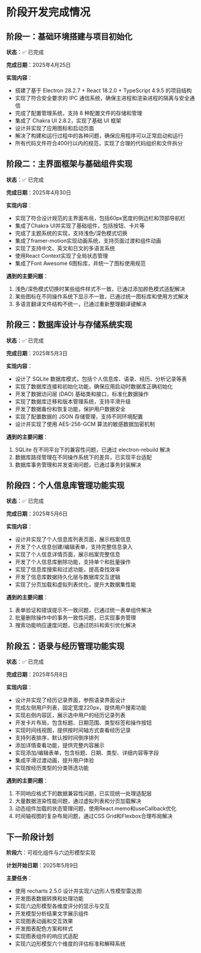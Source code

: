 # 阶段开发完成情况

## 阶段一：基础环境搭建与项目初始化

**状态**：✅ 已完成

**完成日期**：2025年4月25日

**实现内容**：
- 搭建了基于 Electron 28.2.7 + React 18.2.0 + TypeScript 4.9.5 的项目结构
- 实现了符合安全要求的 IPC 通信系统，确保主进程和渲染进程的隔离与安全通信
- 完成了配置管理系统，支持 8 种配置文件的存储和管理
- 集成了 Chakra UI 2.8.2，实现了基础 UI 框架
- 设计并实现了应用图标和启动页面
- 解决了构建和运行过程中的各种问题，确保应用程序可以正常启动和运行
- 所有代码文件符合400行以内的规范，实现了合理的代码组织和文件拆分

## 阶段二：主界面框架与基础组件实现

**状态**：✅ 已完成

**完成日期**：2025年4月30日

**实现内容**：
- 实现了符合设计规范的主界面布局，包括60px宽度的侧边栏和顶部导航栏
- 集成了Chakra UI并实现了基础组件，包括按钮、卡片等
- 完成了主题系统的实现，支持浅色/深色模式切换
- 集成了framer-motion实现动画系统，支持页面过渡和组件动画
- 实现了支持中文、英文和日文的多语言系统
- 使用React Context实现了全局状态管理
- 集成了Font Awesome 6图标库，并统一了图标使用规范

**遇到的主要问题**：
1. 浅色/深色模式切换时某些组件样式不一致，已通过添加颜色模式适配解决
2. 某些图标在不同操作系统下显示不一致，已通过统一图标库和使用方式解决
3. 多语言翻译文件结构不统一，已通过重新整理翻译键解决

## 阶段三：数据库设计与存储系统实现

**状态**：✅ 已完成

**完成日期**：2025年5月3日

**实现内容**：
- 设计了 SQLite 数据库模式，包括个人信息库、语录、经历、分析记录等表
- 实现了数据库连接和初始化功能，确保应用启动时数据库正确初始化
- 开发了数据访问层 (DAO) 基础类和接口，标准化数据操作
- 实现了数据库迁移和版本管理系统，支持平滑升级
- 开发了数据备份和恢复功能，保护用户数据安全
- 实现了配置数据的 JSON 存储管理，支持不同环境配置
- 设计并实现了使用 AES-256-GCM 算法的敏感数据加密机制

**遇到的主要问题**：
1. SQLite 在不同平台下的兼容性问题，已通过 electron-rebuild 解决
2. 数据库路径管理在不同操作系统下的差异，已实现平台适配
3. 数据库事务管理和并发查询问题，已通过事务封装解决

## 阶段四：个人信息库管理功能实现

**状态**：✅ 已完成

**完成日期**：2025年5月6日

**实现内容**：
- 设计并实现了个人信息库列表页面，展示档案信息
- 开发了个人信息创建/编辑表单，支持完整信息录入
- 实现了个人信息详情页面，展示档案完整信息
- 开发了个人信息库删除功能，支持单个和批量操作
- 实现了信息库搜索和过滤功能，提高查找效率
- 开发了信息库数据持久化层与数据库交互逻辑
- 实现了分页加载和虚拟列表优化，提升大数据集性能

**遇到的主要问题**：
1. 表单验证和错误提示不一致问题，已通过统一表单组件解决
2. 批量删除操作中的事务一致性问题，已实现事务管理
3. 搜索功能响应速度问题，已通过防抖和索引优化解决

## 阶段五：语录与经历管理功能实现

**状态**：✅ 已完成

**完成日期**：2025年5月8日

**实现内容**：
- 设计并实现了经历记录界面，参照语录界面设计
- 完成左侧用户列表，固定宽度220px，提供用户搜索功能
- 实现右侧内容区，展示选中用户的经历记录列表
- 开发卡片布局，包含标题、日期范围、类型标签和操作按钮
- 实现时间线视图，提供按时间轴方式查看经历记录
- 支持列表排序，默认按时间倒序排列
- 添加详情查看功能，提供完整内容展示
- 实现添加/编辑表单，包含标题、日期、类型、详细内容等字段
- 集成平滑过渡动画，提升用户体验
- 实现按经历类型的分类筛选功能

**遇到的主要问题**：
1. 不同响应格式下的数据兼容性问题，已实现统一处理适配层
2. 大量数据渲染性能问题，通过虚拟列表和分页加载解决
3. 动态组件加载的状态管理问题，使用React.memo和useCallback优化
4. 时间轴视图的复杂布局问题，通过CSS Grid和Flexbox合理布局解决

## 下一阶段计划

**阶段六**：可视化组件与六边形模型实现

**计划开始日期**：2025年5月9日

**主要任务**：
- 使用 recharts 2.5.0 设计并实现六边形人性模型雷达图
- 开发图表数据转换和处理功能
- 实现六边形模型各维度评分的显示与交互
- 开发模型分析结果文字展示组件
- 实现图表动画和交互效果
- 开发图表配色方案和样式
- 实现图表组件的响应式适配
- 实现六边形模型六个维度的评估标准和解释系统 